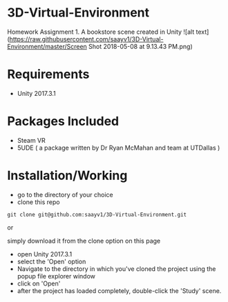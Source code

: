 # 3D-Virtual-Environment
Homework Assignment 1. A bookstore scene created in Unity
![alt text](https://raw.githubusercontent.com/saayv1/3D-Virtual-Environment/master/Screen Shot 2018-05-08 at 9.13.43 PM.png)
# Requirements

* Unity 2017.3.1

# Packages Included

* Steam VR
* 5UDE ( a package written by Dr Ryan McMahan and team at UTDallas )

# Installation/Working

* go to the directory of your choice
* clone this repo

`git clone git@github.com:saayv1/3D-Virtual-Environment.git`

or 

simply download it from the clone option on this page

* open Unity 2017.3.1
* select the 'Open' option
* Navigate to the directory in which you've cloned the project using the popup file explorer window
* click on 'Open'
* after the project has loaded completely, double-click the 'Study' scene.
